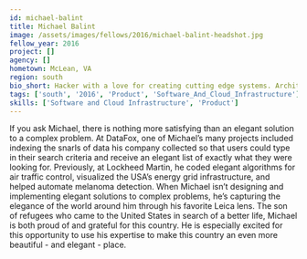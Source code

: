 ```yaml
---
id: michael-balint
title: Michael Balint
image: /assets/images/fellows/2016/michael-balint-headshot.jpg
fellow_year: 2016
project: []
agency: []
hometown: McLean, VA
region: south
bio_short: Hacker with a love for creating cutting edge systems. Architected clinical trials API @theNCI. First engineer @DataFox, formerly @Accenture and @LockheedMartin. @Cornell alum.
tags: ['south', '2016', 'Product', 'Software_And_Cloud_Infrastructure']
skills: ['Software and Cloud Infrastructure', 'Product']
---
```


If you ask Michael, there is nothing more satisfying than an elegant solution to a complex problem. At DataFox, one of Michael’s many projects included indexing the snarls of data his company collected so that users could type in their search criteria and receive an elegant list of exactly what they were looking for. Previously, at Lockheed Martin, he coded elegant algorithms for air traffic control, visualized the USA’s energy grid infrastructure, and helped automate melanoma detection. When Michael isn’t designing and implementing elegant solutions to complex problems, he’s capturing the elegance of the world around him through his favorite Leica lens. The son of refugees who came to the United States in search of a better life, Michael is both proud of and grateful for this country. He is especially excited for this opportunity to use his expertise to make this country an even more beautiful - and elegant - place.
